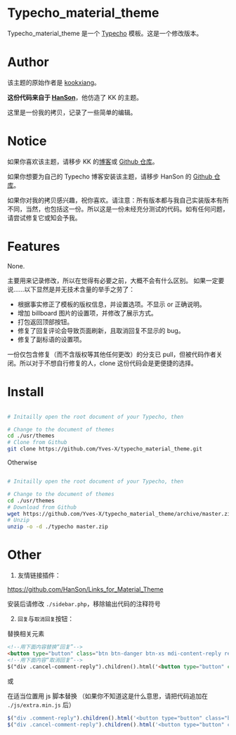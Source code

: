 # Typecho_material_theme

Typecho_material_theme 是一个 [Typecho](https://github.com/typecho/typecho) 模板。这是一个修改版本。


# Author

该主题的原始作者是 [kookxiang](https://ikk.me)。

**这份代码来自于 [HanSon](http://hanc.cc/)**，他仿造了 KK 的主题。

这里是一份我的拷贝，记录了一些简单的编辑。


# Notice

如果你喜欢该主题，请移步 KK 的[博客](https://ikk.me)或 [Github 仓库](https://github.com/kookxiang)。

如果你想要为自己的 Typecho 博客安装该主题，请移步 HanSon 的 [Github 仓库](https://github.com/Hanccc/typecho_material_theme)。

如果你对我的拷贝感兴趣，祝你喜欢。请注意：所有版本都与我自己实装版本有所不同，当然，也包括这一份。所以这是一份未经充分测试的代码。如有任何问题，请尝试修复它或知会予我。


# Features

None.

主要用来记录修改，所以在觉得有必要之前，大概不会有什么区别。
如果一定要说……以下显然是并无技术含量的举手之劳了：
- 根据事实修正了模板的版权信息，并设置选项。不显示 or 正确说明。
- 增加 billboard 图片的设置项，并修改了展示方式。
- 打包返回顶部按钮。
- 修复了回复评论会导致页面刷新，且取消回复不显示的 bug。
- 修复了副标语的设置项。

一份仅包含修复（而不含版权等其他任何更改）的分支已 pull，但被代码作者关闭。所以对于不想自行修复的人，clone 这份代码会是更便捷的选择。


# Install

```bash

# Initailly open the root document of your Typecho, then

# Change to the document of themes
cd ./usr/themes
# Clone from Github
git clone https://github.com/Yves-X/typecho_material_theme.git
```

Otherwise

```bash

# Initailly open the root document of your Typecho, then

# Change to the document of themes
cd ./usr/themes
# Download from Github
wget https://github.com/Yves-X/typecho_material_theme/archive/master.zip -O master.zip
# Unzip
unzip -o -d ./typecho master.zip
```

# Other

1. 友情链接插件：

https://github.com/HanSon/Links_for_Material_Theme

安装后请修改 `./sidebar.php`，移除输出代码的注释符号

2. `回复`与`取消回复`按钮：

替换相关元素

```html
<!--用下面内容替换“回复”-->
<button type="button" class="btn btn-danger btn-xs mdi-content-reply reply-button"><div class="ripple-wrapper"></div></button>
<!--用下面内容“取消回复”-->
$("div .cancel-comment-reply").children().html('<button type="button" class="btn btn-primary btn-xs btn-fab mdi-content-clear pull-right"><div class="ripple-wrapper"><div class="ripple ripple-on ripple-out" style="left: 28px; top: 23px; transform: scale(6); background-color: rgba(255, 255, 255, 0.843137);"></div><div class="ripple ripple-on ripple-out" style="left: 34px; top: 32px; transform: scale(6); background-color: rgba(255, 255, 255, 0.843137);"></div></div></button>');
```

或

在适当位置用 js 脚本替换
（如果你不知道这是什么意思，请把代码追加在 `./js/extra.min.js` 后）

```javascript
$("div .comment-reply").children().html('<button type="button" class="btn btn-danger btn-xs mdi-content-reply reply-button"><div class="ripple-wrapper"></div></button>');
$("div .cancel-comment-reply").children().html('<button type="button" class="btn btn-primary btn-xs btn-fab mdi-content-clear pull-right"><div class="ripple-wrapper"><div class="ripple ripple-on ripple-out" style="left: 28px; top: 23px; transform: scale(6); background-color: rgba(255, 255, 255, 0.843137);"></div><div class="ripple ripple-on ripple-out" style="left: 34px; top: 32px; transform: scale(6); background-color: rgba(255, 255, 255, 0.843137);"></div></div></button>');
```